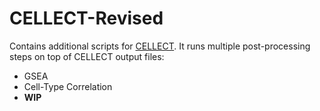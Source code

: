 # CELLECT-Revised
Contains additional scripts for [CELLECT](https://github.com/perslab/CELLECT). 
It runs multiple post-processing steps on top of CELLECT output files:
  - GSEA
  - Cell-Type Correlation
  - **WIP**
